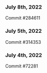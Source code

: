 ### July 8th, 2022

Commit #284611

### July 5th, 2022

Commit #314353


### July 4th, 2022

Commit #72281
